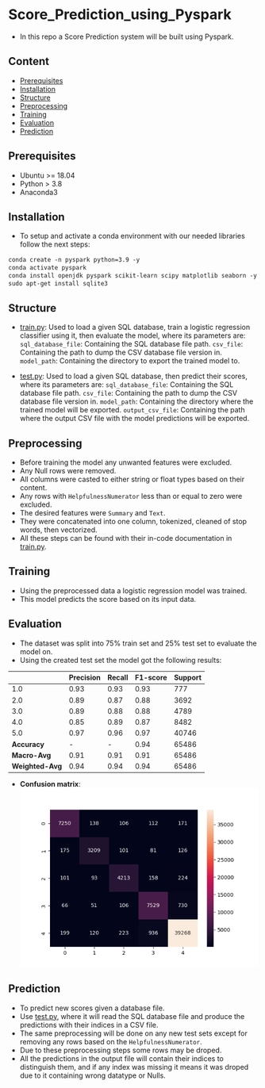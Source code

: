 # Score_Prediction_using_Pyspark
- In this repo a Score Prediction system will be built using Pyspark.

## Content
- [Prerequisites](#prerequisites)
- [Installation](#installation)
- [Structure](#structure)
- [Preprocessing](#preprocessing)
- [Training](#training)
- [Evaluation](#evaluation)
- [Prediction](#prediction)

## Prerequisites
- Ubuntu >= 18.04
- Python > 3.8
- Anaconda3

## Installation
- To setup and activate a conda environment with our needed libraries follow the next steps:
```
conda create -n pyspark python=3.9 -y
conda activate pyspark
conda install openjdk pyspark scikit-learn scipy matplotlib seaborn -y
sudo apt-get install sqlite3
```

## Structure
- [train.py](train.py): Used to load a given SQL database, train a logistic regression classifier using it, then evaluate the model, where its parameters are:
`sql_database_file`: Containing the SQL database file path.
`csv_file`: Containing the path to dump the CSV database file version in.
`model_path`: Containing the directory to export the trained model to.

- [test.py](test.py): Used to load a given SQL database, then predict their scores, where its parameters are:
`sql_database_file`: Containing the SQL database file path.
`csv_file`: Containing the path to dump the CSV database file version in.
`model_path`: Containing the directory where the trained model will be exported.
`output_csv_file`: Containing the path where the output CSV file with the model predictions will be exported.

## Preprocessing
- Before training the model any unwanted features were excluded.
- Any Null rows were removed.
- All columns were casted to either string or float types based on their content.
- Any rows with `HelpfulnessNumerator` less than or equal to zero were excluded.
- The desired features were `Summary` and `Text`.
- They were concatenated into one column, tokenized, cleaned of stop words, then vectorized.
- All these steps can be found with their in-code documentation in [train.py](train.py).

## Training
- Using the preprocessed data a logistic regression model was trained.
- This model predicts the score based on its input data.

## Evaluation
- The dataset was split into 75% train set and 25% test set to evaluate the model on.
- Using the created test set the model got the following results:              

|  | **Precision** | **Recall** | **F1-score** | **Support** |
| ------ | ------ | ------ | ------ | ------ | 
| 1.0 | 0.93 | 0.93 | 0.93 | 777 |
| 2.0 | 0.89 | 0.87 | 0.88 | 3692 |
| 3.0 | 0.89 | 0.88 | 0.88 | 4789 |
| 4.0 | 0.85 | 0.89 | 0.87 | 8482 |
| 5.0 | 0.97 | 0.96 | 0.97 | 40746 |
| **Accuracy** | - | - | 0.94 | 65486 |
| **Macro-Avg** | 0.91 | 0.91 | 0.91 | 65486 |
| **Weighted-Avg** | 0.94 | 0.94 | 0.94 | 65486 |
- **Confusion matrix**:                        
![alt text](Confusion_matrix.png)

## Prediction
- To predict new scores given a database file.
- Use [test.py](test.py), where it will read the SQL database file and produce the predictions with their indices in a CSV file.
- The same preprocessing will be done on any new test sets except for removing any rows based on the `HelpfulnessNumerator`.
- Due to these preprocessing steps some rows may be droped.
- All the predictions in the output file will contain their indices to distinguish them, and if any index was missing it means it was droped due to it containing wrong datatype or Nulls.





